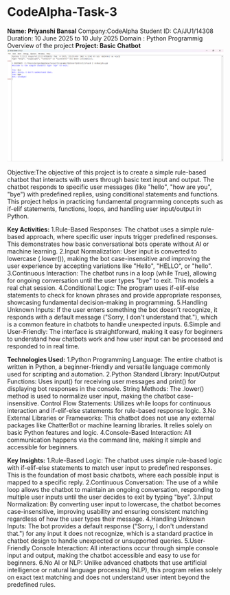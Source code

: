 # CodeAlpha-Task-3
**Name: Priyanshi Bansal**
Company:CodeAlpha 
Student ID: CA/JU1/14308 
Duration: 10 June 2025 to 10 July 2025
Domain : Python Programmig
Overview of the project
**Project:  Basic Chatbot**
![image alt](https://github.com/Priyanshi19-ba/CodeAlpha-Task-3/blob/edbd480754bca09fad7976de1ae051b007728714/Screenshot%202025-07-06%20182308.png)

Objective:The objective of this project is to create a simple rule-based chatbot that interacts with users through basic text input and output. The chatbot responds to specific user messages (like "hello", "how are you", "bye") with predefined replies, using conditional statements and functions. This project helps in practicing fundamental programming concepts such as if-elif statements, functions, loops, and handling user input/output in Python.

**Key Activities:**
1.Rule-Based Responses:
The chatbot uses a simple rule-based approach, where specific user inputs trigger predefined responses. This demonstrates how basic conversational bots operate without AI or machine learning.
2.Input Normalization:
User input is converted to lowercase (.lower()), making the bot case-insensitive and improving the user experience by accepting variations like "Hello", "HELLO", or "hello".
3.Continuous Interaction:
The chatbot runs in a loop (while True), allowing for ongoing conversation until the user types "bye" to exit. This models a real chat session.
4.Conditional Logic:
The program uses if-elif-else statements to check for known phrases and provide appropriate responses, showcasing fundamental decision-making in programming.
5.Handling Unknown Inputs:
If the user enters something the bot doesn’t recognize, it responds with a default message ("Sorry, I don't understand that."), which is a common feature in chatbots to handle unexpected inputs.
6.Simple and User-Friendly:
The interface is straightforward, making it easy for beginners to understand how chatbots work and how user input can be processed and responded to in real time.

**Technologies Used:**
1.Python Programming Language:
The entire chatbot is written in Python, a beginner-friendly and versatile language commonly used for scripting and automation.
2.Python Standard Library:
Input/Output Functions:
Uses input() for receiving user messages and print() for displaying bot responses in the console.
String Methods:
The .lower() method is used to normalize user input, making the chatbot case-insensitive.
Control Flow Statements:
Utilizes while loops for continuous interaction and if-elif-else statements for rule-based response logic.
3.No External Libraries or Frameworks:
This chatbot does not use any external packages like ChatterBot or machine learning libraries. It relies solely on basic Python features and logic.
4.Console-Based Interaction:
All communication happens via the command line, making it simple and accessible for beginners.

**Key Insights:**
1.Rule-Based Logic:
The chatbot uses simple rule-based logic with if-elif-else statements to match user input to predefined responses. This is the foundation of most basic chatbots, where each possible input is mapped to a specific reply.
2.Continuous Conversation:
The use of a while loop allows the chatbot to maintain an ongoing conversation, responding to multiple user inputs until the user decides to exit by typing "bye".
3.Input Normalization:
By converting user input to lowercase, the chatbot becomes case-insensitive, improving usability and ensuring consistent matching regardless of how the user types their message.
4.Handling Unknown Inputs:
The bot provides a default response ("Sorry, I don't understand that.") for any input it does not recognize, which is a standard practice in chatbot design to handle unexpected or unsupported queries.
5.User-Friendly Console Interaction:
All interactions occur through simple console input and output, making the chatbot accessible and easy to use for beginners.
6.No AI or NLP:
Unlike advanced chatbots that use artificial intelligence or natural language processing (NLP), this program relies solely on exact text matching and does not understand user intent beyond the predefined rules.

